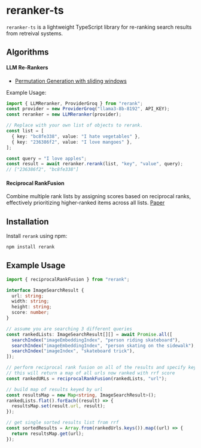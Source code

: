 # reranker-ts

`reranker-ts` is a lightweight TypeScript library for re-ranking search results from retreival systems.

## Algorithms

#### LLM Re-Rankers

- [Permutation Generation with sliding windows](https://arxiv.org/pdf/2304.09542)

Example Usage:

```typescript
import { LLMReranker, ProviderGroq } from "rerank";
const provider = new ProviderGroq("llama3-8b-8192", API_KEY);
const reranker = new LLMReranker(provider);

// Replace with your own list of objects to rerank.
const list = [
  { key: "bc8fe338", value: "I hate vegetables" },
  { key: "236386f2", value: "I love mangoes" },
];

const query = "I love apples";
const result = await reranker.rerank(list, "key", "value", query);
// ["236386f2", "bc8fe338"]
```

#### Reciprocal RankFusion

Combine multiple rank lists by assigning scores based on reciprocal ranks, effectively prioritizing higher-ranked items across all lists.
[Paper](https://plg.uwaterloo.ca/~gvcormac/cormacksigir09-rrf.pdf)

## Installation

Install `rerank` using npm:

```bash
npm install rerank
```

## Example Usage

```typescript
import { reciprocalRankFusion } from "rerank";

interface ImageSearchResult {
  url: string;
  width: string;
  height: string;
  score: number;
}

// assume you are searching 3 different queries
const rankedLists: ImageSearchResult[][] = await Promise.all([
  searchIndex("imageEmbeddingIndex", "person riding skateboard"),
  searchIndex("imageEmbeddingIndex", "person skating on the sidewalk"),
  searchIndex("imageIndex", "skateboard trick"),
]);

// perform reciprocal rank fusion on all of the results and specify key id, in this case "url"
// this will return a map of all urls now ranked with rrf score
const rankedURLs = reciprocalRankFusion(rankedLists, "url");

// build map of results keyed by url
const resultsMap = new Map<string, ImageSearchResult>();
rankedLists.flat().forEach((result) => {
  resultsMap.set(result.url, result);
});

// get single sorted results list from rrf
const sortedResults = Array.from(rankedUrls.keys()).map((url) => {
  return resultsMap.get(url);
});
```
